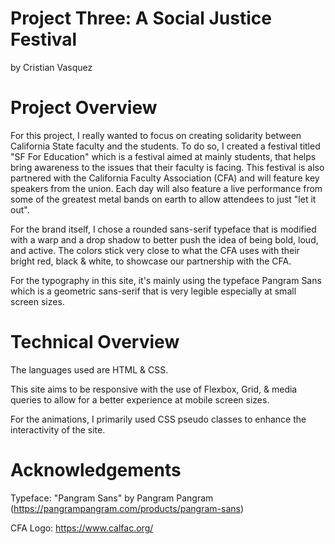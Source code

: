 # Project Three: A Social Justice Festival

by Cristian Vasquez

# Project Overview
For this project, I really wanted to focus on creating solidarity between California State faculty and the students. To do so, I created a festival titled "SF For Education" which is a festival aimed at mainly students, that helps bring awareness to the issues that their faculty is facing. This festival is also partnered with the California Faculty Association (CFA) and will feature key speakers from the union. Each day will also feature a live performance from some of the greatest metal bands on earth to allow attendees to just "let it out". 

For the brand itself, I chose a rounded sans-serif typeface that is modified with a warp and a drop shadow to better push the idea of being bold, loud, and active. The colors stick very close to what the CFA uses with their bright red, black & white, to showcase our partnership with the CFA.

For the typography in this site, it's mainly using the typeface Pangram Sans which is a geometric sans-serif that is very legible especially at small screen sizes.

# Technical Overview

The languages used are HTML & CSS. 

This site aims to be responsive with the use of Flexbox, Grid, & media queries to allow for a better experience at mobile screen sizes.  

For the animations, I primarily used CSS pseudo classes to enhance the interactivity of the site. 

# Acknowledgements

Typeface: "Pangram Sans" by Pangram Pangram (https://pangrampangram.com/products/pangram-sans)

CFA Logo: https://www.calfac.org/
